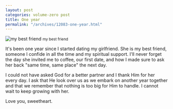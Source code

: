 ```yaml
---
layout: post
categories: volume-zero post
title: One year
permalink: "/archives/12083-one-year.html"
---
```



![my best friend](http://dl.dropbox.com/u/418570/kyledreger/one-year.jpg "my best friend")
<small>my best friend</small>

It's been one year since I started dating my girlfriend. She is my best friend, someone I confide in all the time and my spiritual support. I'll never forget the day she invited me to coffee, our first date, and how I made sure to ask her back "same time, same place" the next day.

I could not have asked God for a better partner and I thank Him for her every day. I ask that He look over us as we embark on another year together and that we remember that nothing is too big for Him to handle. I cannot wait to keep growing with her.

Love you, sweetheart.

